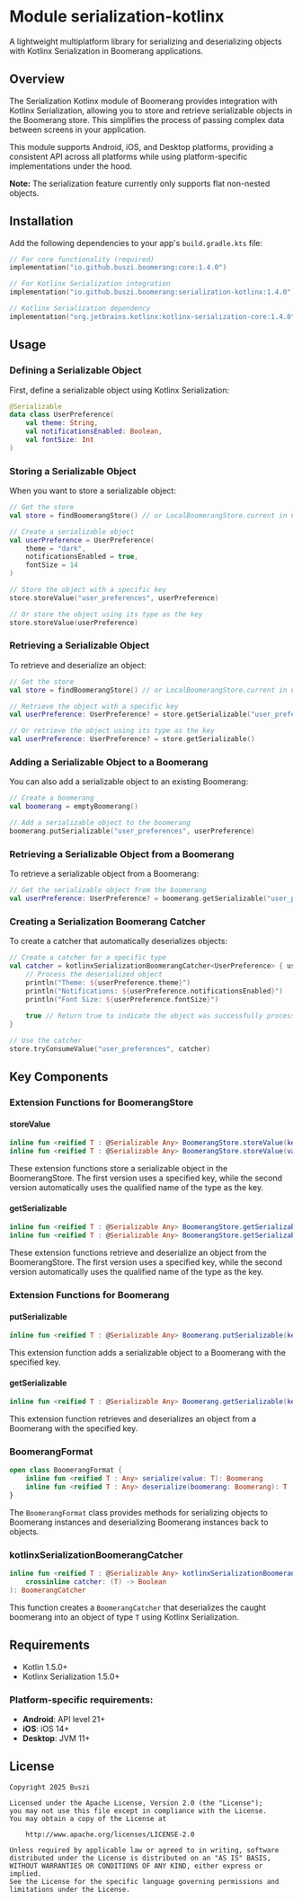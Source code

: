 # Module serialization-kotlinx

A lightweight multiplatform library for serializing and deserializing objects with Kotlinx Serialization in Boomerang applications.

## Overview

The Serialization Kotlinx module of Boomerang provides integration with Kotlinx Serialization, allowing you to store and retrieve serializable objects in the Boomerang store. This simplifies the process of passing complex data between screens in your application.

This module supports Android, iOS, and Desktop platforms, providing a consistent API across all platforms while using platform-specific implementations under the hood.

**Note:** The serialization feature currently only supports flat non-nested objects.

## Installation

Add the following dependencies to your app's `build.gradle.kts` file:

```kotlin
// For core functionality (required)
implementation("io.github.buszi.boomerang:core:1.4.0")

// For Kotlinx Serialization integration
implementation("io.github.buszi.boomerang:serialization-kotlinx:1.4.0")

// Kotlinx Serialization dependency
implementation("org.jetbrains.kotlinx:kotlinx-serialization-core:1.4.0")
```

## Usage

### Defining a Serializable Object

First, define a serializable object using Kotlinx Serialization:

```kotlin
@Serializable
data class UserPreference(
    val theme: String,
    val notificationsEnabled: Boolean,
    val fontSize: Int
)
```

### Storing a Serializable Object

When you want to store a serializable object:

```kotlin
// Get the store
val store = findBoomerangStore() // or LocalBoomerangStore.current in Compose

// Create a serializable object
val userPreference = UserPreference(
    theme = "dark",
    notificationsEnabled = true,
    fontSize = 14
)

// Store the object with a specific key
store.storeValue("user_preferences", userPreference)

// Or store the object using its type as the key
store.storeValue(userPreference)
```

### Retrieving a Serializable Object

To retrieve and deserialize an object:

```kotlin
// Get the store
val store = findBoomerangStore() // or LocalBoomerangStore.current in Compose

// Retrieve the object with a specific key
val userPreference: UserPreference? = store.getSerializable("user_preferences")

// Or retrieve the object using its type as the key
val userPreference: UserPreference? = store.getSerializable()
```

### Adding a Serializable Object to a Boomerang

You can also add a serializable object to an existing Boomerang:

```kotlin
// Create a boomerang
val boomerang = emptyBoomerang()

// Add a serializable object to the boomerang
boomerang.putSerializable("user_preferences", userPreference)
```

### Retrieving a Serializable Object from a Boomerang

To retrieve a serializable object from a Boomerang:

```kotlin
// Get the serializable object from the boomerang
val userPreference: UserPreference? = boomerang.getSerializable("user_preferences")
```

### Creating a Serialization Boomerang Catcher

To create a catcher that automatically deserializes objects:

```kotlin
// Create a catcher for a specific type
val catcher = kotlinxSerializationBoomerangCatcher<UserPreference> { userPreference ->
    // Process the deserialized object
    println("Theme: ${userPreference.theme}")
    println("Notifications: ${userPreference.notificationsEnabled}")
    println("Font Size: ${userPreference.fontSize}")
    
    true // Return true to indicate the object was successfully processed
}

// Use the catcher
store.tryConsumeValue("user_preferences", catcher)
```

## Key Components

### Extension Functions for BoomerangStore

#### storeValue

```kotlin
inline fun <reified T : @Serializable Any> BoomerangStore.storeValue(key: String, value: T)
inline fun <reified T : @Serializable Any> BoomerangStore.storeValue(value: T)
```

These extension functions store a serializable object in the BoomerangStore. The first version uses a specified key, while the second version automatically uses the qualified name of the type as the key.

#### getSerializable

```kotlin
inline fun <reified T : @Serializable Any> BoomerangStore.getSerializable(key: String): T?
inline fun <reified T : @Serializable Any> BoomerangStore.getSerializable(): T?
```

These extension functions retrieve and deserialize an object from the BoomerangStore. The first version uses a specified key, while the second version automatically uses the qualified name of the type as the key.

### Extension Functions for Boomerang

#### putSerializable

```kotlin
inline fun <reified T : @Serializable Any> Boomerang.putSerializable(key: String, value: T)
```

This extension function adds a serializable object to a Boomerang with the specified key.

#### getSerializable

```kotlin
inline fun <reified T : @Serializable Any> Boomerang.getSerializable(key: String): T?
```

This extension function retrieves and deserializes an object from a Boomerang with the specified key.

### BoomerangFormat

```kotlin
open class BoomerangFormat {
    inline fun <reified T : Any> serialize(value: T): Boomerang
    inline fun <reified T : Any> deserialize(boomerang: Boomerang): T
}
```

The `BoomerangFormat` class provides methods for serializing objects to Boomerang instances and deserializing Boomerang instances back to objects.

### kotlinxSerializationBoomerangCatcher

```kotlin
inline fun <reified T : @Serializable Any> kotlinxSerializationBoomerangCatcher(
    crossinline catcher: (T) -> Boolean
): BoomerangCatcher
```

This function creates a `BoomerangCatcher` that deserializes the caught boomerang into an object of type `T` using Kotlinx Serialization.

## Requirements

- Kotlin 1.5.0+
- Kotlinx Serialization 1.5.0+

### Platform-specific requirements:
- **Android**: API level 21+
- **iOS**: iOS 14+
- **Desktop**: JVM 11+

## License

```
Copyright 2025 Buszi

Licensed under the Apache License, Version 2.0 (the "License");
you may not use this file except in compliance with the License.
You may obtain a copy of the License at

    http://www.apache.org/licenses/LICENSE-2.0

Unless required by applicable law or agreed to in writing, software
distributed under the License is distributed on an "AS IS" BASIS,
WITHOUT WARRANTIES OR CONDITIONS OF ANY KIND, either express or implied.
See the License for the specific language governing permissions and
limitations under the License.
```